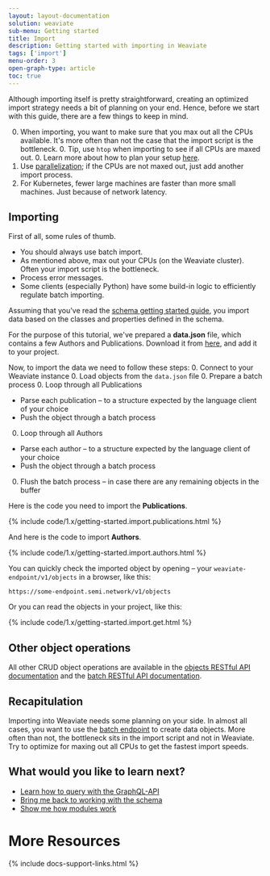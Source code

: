 ```yaml
---
layout: layout-documentation
solution: weaviate
sub-menu: Getting started
title: Import
description: Getting started with importing in Weaviate
tags: ['import']
menu-order: 3
open-graph-type: article
toc: true
---
```


Although importing itself is pretty straightforward, creating an optimized import strategy needs a bit of planning on your end. Hence, before we start with this guide, there are a few things to keep in mind.

0. When importing, you want to make sure that you max out all the CPUs available. It's more often than not the case that the import script is the bottleneck.
    0. Tip, use `htop` when importing to see if all CPUs are maxed out.
    0. Learn more about how to plan your setup [here](./installation.html#running-weaviate-yourself).
0. Use [parallelization](https://www.computerhope.com/jargon/p/parallelization.htm#:~:text=Parallelization%20is%20the%20act%20of,the%20next%2C%20then%20the%20next.); if the CPUs are not maxed out, just add another import process.
0. For Kubernetes, fewer large machines are faster than more small machines. Just because of network latency.

## Importing

First of all, some rules of thumb.

* You should always use batch import.
* As mentioned above, max out your CPUs (on the Weaviate cluster). Often your import script is the bottleneck.
* Process error messages.
* Some clients (especially Python) have some build-in logic to efficiently regulate batch importing.

Assuming that you've read the [schema getting started guide](./schema.html), you import data based on the classes and properties defined in the schema.

<!-- > 💡 The big difference between creating a single object in Weaviate and batch imports is that instead of sending a single JSON object, batch sends an array of JSON objects. -->

<!-- As you've seen in the [basics getting started guide](./basics.html#data-objects-in-weaviate), Weaviate data objects are class-property-based JSON objects. -->

For the purpose of this tutorial, we've prepared a **data.json** file, which contains a few Authors and Publications. Download it from <!-- TODO: Add a link here --> [here](), and add it to your project.

Now, to import the data we need to follow these steps:
0. Connect to your Weaviate instance
0. Load objects from the `data.json` file
0. Prepare a batch process
0. Loop through all Publications
  * Parse each publication – to a structure expected by the language client of your choice
  * Push the object through a batch process
0. Loop through all Authors
  * Parse each author – to a structure expected by the language client of your choice
  * Push the object through a batch process
0. Flush the batch process – in case there are any remaining objects in the buffer

Here is the code you need to import the **Publications**.

{% include code/1.x/getting-started.import.publications.html %}

And here is the code to import **Authors**.

{% include code/1.x/getting-started.import.authors.html %}

You can quickly check the imported object by opening – your `weaviate-endpoint/v1/objects` in a browser, like this:

```
https://some-endpoint.semi.network/v1/objects
```

Or you can read the objects in your project, like this:

{% include code/1.x/getting-started.import.get.html %}

## Other object operations

All other CRUD object operations are available in the [objects RESTful API documentation](../restful-api-references/objects.html) and the [batch RESTful API documentation](../restful-api-references/batch.html).

## Recapitulation

Importing into Weaviate needs some planning on your side. In almost all cases, you want to use the [batch endpoint](../restful-api-references/batch.html) to create data objects. More often than not, the bottleneck sits in the import script and not in Weaviate. Try to optimize for maxing out all CPUs to get the fastest import speeds.

## What would you like to learn next?

- [Learn how to query with the GraphQL-API](./query.html)
- [Bring me back to working with the schema](./schema.html)
- [Show me how modules work](./modules.html)

# More Resources

{% include docs-support-links.html %}
